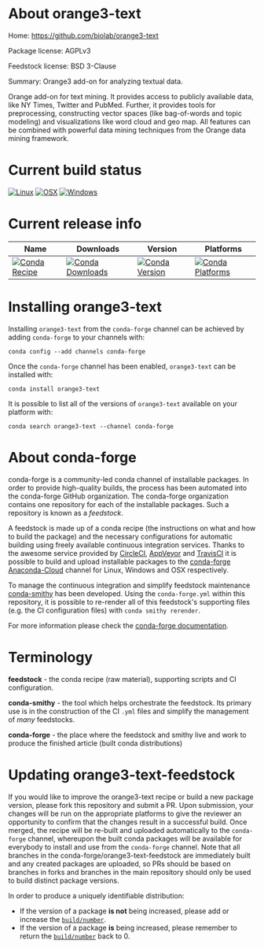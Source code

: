 About orange3-text
==================

Home: https://github.com/biolab/orange3-text

Package license: AGPLv3

Feedstock license: BSD 3-Clause

Summary: Orange3 add-on for analyzing textual data.

Orange add-on for text mining. It provides access to publicly available
data, like NY Times, Twitter and PubMed. Further, it provides tools for
preprocessing, constructing vector spaces (like bag-of-words and topic
modeling) and visualizations like word cloud and geo map. All features
can be combined with powerful data mining techniques from the Orange
data mining framework.


Current build status
====================

[![Linux](https://img.shields.io/circleci/project/github/conda-forge/orange3-text-feedstock/master.svg?label=Linux)](https://circleci.com/gh/conda-forge/orange3-text-feedstock)
[![OSX](https://img.shields.io/travis/conda-forge/orange3-text-feedstock/master.svg?label=macOS)](https://travis-ci.org/conda-forge/orange3-text-feedstock)
[![Windows](https://img.shields.io/appveyor/ci/conda-forge/orange3-text-feedstock/master.svg?label=Windows)](https://ci.appveyor.com/project/conda-forge/orange3-text-feedstock/branch/master)

Current release info
====================

| Name | Downloads | Version | Platforms |
| --- | --- | --- | --- |
| [![Conda Recipe](https://img.shields.io/badge/recipe-orange3--text-green.svg)](https://anaconda.org/conda-forge/orange3-text) | [![Conda Downloads](https://img.shields.io/conda/dn/conda-forge/orange3-text.svg)](https://anaconda.org/conda-forge/orange3-text) | [![Conda Version](https://img.shields.io/conda/vn/conda-forge/orange3-text.svg)](https://anaconda.org/conda-forge/orange3-text) | [![Conda Platforms](https://img.shields.io/conda/pn/conda-forge/orange3-text.svg)](https://anaconda.org/conda-forge/orange3-text) |

Installing orange3-text
=======================

Installing `orange3-text` from the `conda-forge` channel can be achieved by adding `conda-forge` to your channels with:

```
conda config --add channels conda-forge
```

Once the `conda-forge` channel has been enabled, `orange3-text` can be installed with:

```
conda install orange3-text
```

It is possible to list all of the versions of `orange3-text` available on your platform with:

```
conda search orange3-text --channel conda-forge
```


About conda-forge
=================

conda-forge is a community-led conda channel of installable packages.
In order to provide high-quality builds, the process has been automated into the
conda-forge GitHub organization. The conda-forge organization contains one repository
for each of the installable packages. Such a repository is known as a *feedstock*.

A feedstock is made up of a conda recipe (the instructions on what and how to build
the package) and the necessary configurations for automatic building using freely
available continuous integration services. Thanks to the awesome service provided by
[CircleCI](https://circleci.com/), [AppVeyor](http://www.appveyor.com/)
and [TravisCI](https://travis-ci.org/) it is possible to build and upload installable
packages to the [conda-forge](https://anaconda.org/conda-forge)
[Anaconda-Cloud](http://docs.anaconda.org/) channel for Linux, Windows and OSX respectively.

To manage the continuous integration and simplify feedstock maintenance
[conda-smithy](http://github.com/conda-forge/conda-smithy) has been developed.
Using the ``conda-forge.yml`` within this repository, it is possible to re-render all of
this feedstock's supporting files (e.g. the CI configuration files) with ``conda smithy rerender``.

For more information please check the [conda-forge documentation](https://conda-forge.org/docs/).

Terminology
===========

**feedstock** - the conda recipe (raw material), supporting scripts and CI configuration.

**conda-smithy** - the tool which helps orchestrate the feedstock.
                   Its primary use is in the construction of the CI ``.yml`` files
                   and simplify the management of *many* feedstocks.

**conda-forge** - the place where the feedstock and smithy live and work to
                  produce the finished article (built conda distributions)


Updating orange3-text-feedstock
===============================

If you would like to improve the orange3-text recipe or build a new
package version, please fork this repository and submit a PR. Upon submission,
your changes will be run on the appropriate platforms to give the reviewer an
opportunity to confirm that the changes result in a successful build. Once
merged, the recipe will be re-built and uploaded automatically to the
`conda-forge` channel, whereupon the built conda packages will be available for
everybody to install and use from the `conda-forge` channel.
Note that all branches in the conda-forge/orange3-text-feedstock are
immediately built and any created packages are uploaded, so PRs should be based
on branches in forks and branches in the main repository should only be used to
build distinct package versions.

In order to produce a uniquely identifiable distribution:
 * If the version of a package **is not** being increased, please add or increase
   the [``build/number``](http://conda.pydata.org/docs/building/meta-yaml.html#build-number-and-string).
 * If the version of a package **is** being increased, please remember to return
   the [``build/number``](http://conda.pydata.org/docs/building/meta-yaml.html#build-number-and-string)
   back to 0.